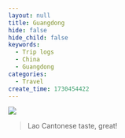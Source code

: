 ```yaml
---
layout: null
title: Guangdong
hide: false
hide_child: false
keywords:
  - Trip logs
  - China
  - Guangdong
categories:
  - Travel
create_time: 1730454422
---
```


<img src="/assets/Y2QkbYt5NoVpNGxmfzocQ9aTnce.jpeg" src-width="2160" class="markdown-img m-auto" src-height="2160" align="center"/>

> Lao Cantonese taste, great!